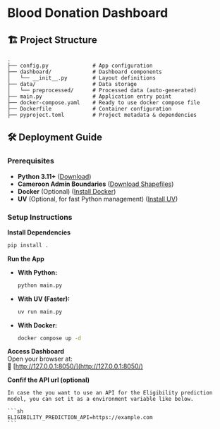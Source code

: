 # Blood Donation Dashboard

## 🏗️ **Project Structure**

```
.
├── config.py              # App configuration
├── dashboard/             # Dashboard components
│   └── __init__.py        # Layout definitions
├── data/                  # Data storage
│   └── preprocessed/      # Processed data (auto-generated)
├── main.py                # Application entry point
├── docker-compose.yaml    # Ready to use docker compose file
├── Dockerfile             # Container configuration
├── pyproject.toml         # Project metadata & dependencies
```

## 🛠️ **Deployment Guide**  

### **Prerequisites**  
- **Python 3.11+** ([Download](https://python.org))  
- **Cameroon Admin Boundaries** ([Download Shapefiles](https://data.humdata.org/dataset/cod-ab-cmr))  
- **Docker** (Optional) ([Install Docker](https://docs.docker.com/get-started/get-docker/))  
- **UV** (Optional, for fast Python management) ([Install UV](https://docs.astral.sh/uv/getting-started/installation/))  

### **Setup Instructions**  

**Install Dependencies**  
   ```sh
   pip install .
   ```

**Run the App**  
   - **With Python:**  
     ```sh
     python main.py
     ```  
   - **With UV (Faster):**  
     ```sh
     uv run main.py
     ```  
   - **With Docker:**  
     ```sh
     docker compose up -d
     ```  

**Access Dashboard**  
   Open your browser at:  
   🔗 [http://127.0.0.1:8050/](http://127.0.0.1:8050/)  

**Confif the API url (optional)**

    In case the you want to use an API for the Eligibility prediction model, you can set it as a environment variable like below.

    ```sh
    ELIGIBILITY_PREDICTION_API=https://example.com
    ```
